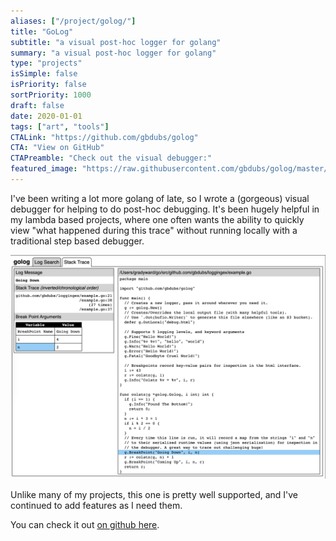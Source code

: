 ```yaml
---
aliases: ["/project/golog/"]
title: "GoLog"
subtitle: "a visual post-hoc logger for golang"
summary: "a visual post-hoc logger for golang"
type: "projects"
isSimple: false
isPriority: false
sortPriority: 1000
draft: false
date: 2020-01-01
tags: ["art", "tools"]
CTALink: "https://github.com/gbdubs/golog"
CTA: "View on GitHub"
CTAPreamble: "Check out the visual debugger:"
featured_image: "https://raw.githubusercontent.com/gbdubs/golog/master/golog-stack-trace.png"
---
```


I've been writing a lot more golang of late, so I wrote a (gorgeous) visual debugger for helping to do post-hoc debugging. It's been hugely helpful in my lambda based projects, where one often wants the ability to quickly view "what happened during this trace" without running locally with a traditional step based debugger.

![A screenshot of the Golog interface for visual debugging](https://raw.githubusercontent.com/gbdubs/golog/master/golog-stack-trace.png)

Unlike many of my projects, this one is pretty well supported, and I've continued to add features as I need them.

You can check it out [on github here](https://github.com/gbdubs/golog).


